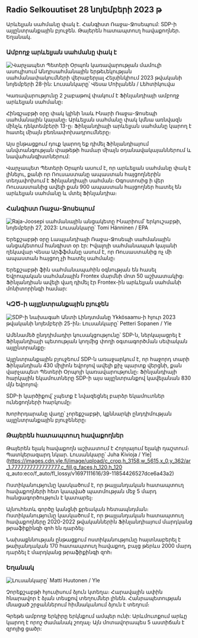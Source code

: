 Radio Selkouutiset 28 նոյեմբերի 2023 թ
-----------------------------

Արևելյան սահմանը փակ է. Հանգիստ Ռաջա-Ջոսեպում: SDP-ի այլընտրանքային բյուջեն. Թայերեն հատապտուղ հավաքողներ. Եղանակ.

### Ամբողջ արևելյան սահմանը փակ է

![Վարչապետ Պետերի Օրպոն կառավարության մամուլի ասուլիսում Անդրսահմանային երթեւեկության սահմանափակումների վերաբերյալ Հելսինկիում 2023 թվականի նոյեմբերի 28-ին: Լուսանկարը՝ Վեսա Մոիլանեն / Լեհտիկուվա](https://images.cdn.yle.fi/image/upload/c_crop,h_2880,w_5120,x_0,y_533/ar_1.77777777777777777,c_fill,g_faces,h_675,w_1200/dpr_1.0/q_auto:eco/f_auto/fl_lossy/2000/2000/2000/2000/2000/2000/f_auto/fl_lossy/v7fb63bc0)

Կառավարությունը 2 շաբաթով փակում է Ֆինլանդիայի ամբողջ արևելյան սահմանը։

Հինգշաբթի օրը փակ կլինի նաև Ինարի Ռաջա-Ջոսեպի սահմանային կայանը։ Արևելյան սահմանը փակ կմնա առնվազն մինչև դեկտեմբերի 13-ը։ Ֆինլանդիայի արևելյան սահմանը կարող է հատել միայն բեռնափոխադրումները։

Այս ընթացքում դուք կարող եք դիմել Ֆինլանդիայում անվտանգության փաթեթի համար միայն օդանավակայաններում և նավահանգիստներում:

Վարչապետ Պետերի Օրպոն ասում է, որ արևելյան սահմանը փակ է լինելու, քանի որ Ռուսաստանը ապաստան հայցողներին տեղափոխում է Ֆինլանդիայի սահման։ Օգոստոսից ի վեր Ռուսաստանից ավելի քան 900 ապաստան հայցողներ հատել են արևելյան սահմանը և մտել Ֆինլանդիա։

### Հանգիստ Ռաջա-Ջոսեպում

![Raja-Joosepi սահմանային անցակետը Ինարիում՝ երկուշաբթի, նոյեմբերի 27, 2023: Լուսանկարը՝ Tomi Hänninen / EPA](https://images.cdn.yle.fi/image/upload/c_crop,h_3078,w_5472,x_0,y_474/ar_1.777777777777777,c_fill,g_faces,h_675,w_1200/dpr_1.0/q_auto:eco/f_auto/fl_lossy/v1701178188/39-12069ae)

Երեքշաբթի օրը Լապլանդիայի Ռաջա-Ջոսեպի սահմանային անցակետում հանգիստ օր էր: Իվալոյի սահմանապահ կայանի ղեկավար Վեսա Արֆֆմանը ասում է, որ Ռուսաստանից ոչ մի ապաստան հայցող չի հատել սահմանը։

Երեքշաբթի ֆին սահմանապահին օգնության են հասել Եվրոպական սահմանային Frontex մարմնի մոտ 50 աշխատակից։ Ֆինլանդիան ավելի վաղ դիմել էր Frontex-ին արևելյան սահմանի մոնիտորինգի համար:

### ԿԶԾ-ի այլընտրանքային բյուջեն

![SDP-ի նախագահ Անտի Լինդտմանը Ykkösaamu-ի հյուր 2023 թվականի նոյեմբերի 25-ին։ Լուսանկարը՝ Petteri Sopanen / Yle](https://images.cdn.yle.fi/image/upload/c_crop,h_2250,w_4000,x_0,y_214/ar_1.7777777777777777,c_fill,g_50,h_20,h_200q_auto:eco/f_auto/fl_lossy/v1700900437/39-12065046561addd1ff4d)

Ամենամեծ ընդդիմադիր կուսակցությունը՝ SDP-ն, ներկայացրել է Ֆինլանդիայի պետության կողմից փողի օգտագործման սեփական այլընտրանքը։

Այլընտրանքային բյուջեում SDP-ն առաջարկում է, որ հաջորդ տարի Ֆինլանդիան 430 միլիոն եվրոյով ավելի քիչ պարտք վերցնի, քան վարչապետ Պետերի Օրպոյի կառավարությունը։ Ֆինլանդիայի հարկային եկամուտները SDP-ի այս այլընտրանքով կավելանան 830 մլն եվրոյով։

SDP-ի կարծիքով՝ չպետք է նվազեցնել բարձր եկամուտներ ունեցողների հարկումը։

Խորհրդարանը վաղը՝ չորեքշաբթի, կքննարկի ընդդիմության այլընտրանքային բյուջեները։

### Թայերեն հատապտուղ հավաքողներ

Թայերեն ելակ հավաքողն աշխատում է Հոլոլայում ելակի դաշտում։ Պատկերազարդ նկար. Լուսանկարը՝ Juha Kivioja / Yle](https://images.cdn.yle.fi/image/upload/c_crop,h_3158,w_5615,x_0,y_362/ar_1.7777777777777777,c_fill,g_faces,h_120,h_120 q_auto:eco/f_auto/fl_lossy/v1697111616/39-11854426527dce6a43a2)

Ոստիկանությունը կասկածում է, որ թայլանդական հատապտուղ հավաքողների հետ կապված պատմության մեջ 5 մարդ հանցագործություն է կատարել։

Այնուհետև գործը կանցնի քրեական հետապնդման։ Ոստիկանությունը կասկածում է, որ թայլանդական հատապտուղ հավաքողները 2020-2022 թվականներին Ֆինլանդիայում մարդկանց թրաֆիքինգի զոհ են դարձել։

Նախաքննության ընթացքում ոստիկանությունը հայտնաբերել է թաիլանդական 170 հատապտուղ հավաքող, բայց թերևս 2000 մարդ դարձել է մարդկանց թրաֆիքինգի զոհ։

### Եղանակ

![ Լուսանկարը՝ Matti Huutonen / Yle](https://images.cdn.yle.fi/image/upload/c_crop,h_1080,w_1919,x_0,y_0/ar_1.777777777777777,c_fill,g_5,w_20,h_1,00,00,000,h_1.0/q_auto:eco/f_auto/fl_lossy/v1701179634/39-12078316565f0cf485dd)

Չորեքշաբթի հյուսիսում ձյուն կտեղա։ Հարավային ափին հնարավոր է ձյան տեսքով տեղումներ լինեն. Հանրապետության մնացած շրջաններում հիմնականում ձյուն է տեղում։

Գրեթե ամբողջ երկիրը երկնքում ամպեր ունի: Արևմուտքում արևը կարող է որոշ ժամանակ շողալ։ Այն մոտավորապես 5 աստիճան է զրոյից ցածր: